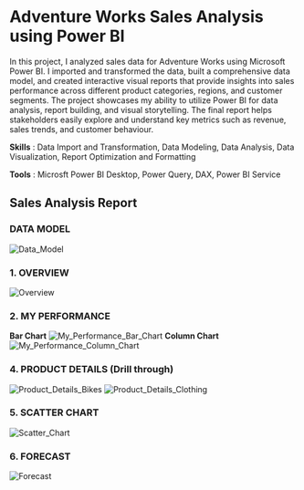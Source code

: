 # Adventure Works Sales Analysis using Power BI

In this project, I analyzed sales data for Adventure Works using Microsoft Power BI. I imported and transformed the data, built a comprehensive data model, and created interactive visual reports that provide insights into sales performance across different product categories, regions, and customer segments. The project showcases my ability to utilize Power BI for data analysis, report building, and visual storytelling. The final report helps stakeholders easily explore and understand key metrics such as revenue, sales trends, and customer behaviour.

**Skills** : Data Import and Transformation, Data Modeling, Data Analysis, Data Visualization, Report Optimization and Formatting

**Tools** : Microsft Power BI Desktop, Power Query, DAX, Power BI Service

## Sales Analysis Report

### DATA MODEL
![Data_Model](https://github.com/user-attachments/assets/e2b0c7d2-7f7e-4f5d-8a3d-d016af957ac5)
### 1. OVERVIEW
![Overview](https://github.com/user-attachments/assets/f1b52763-bed5-43e8-8075-f3a056e06ebc)
### 2. MY PERFORMANCE
**Bar Chart**
![My_Performance_Bar_Chart](https://github.com/user-attachments/assets/b7e8b474-bdac-46da-9117-140805ddfae1)
**Column Chart**
![My_Performance_Column_Chart](https://github.com/user-attachments/assets/196c426e-efab-41e8-bcdf-17f37be1e2aa)
### 4. PRODUCT DETAILS (Drill through)
![Product_Details_Bikes](https://github.com/user-attachments/assets/c9b9ffe6-951c-47f5-bbfd-0087ac1dc972)
![Product_Details_Clothing](https://github.com/user-attachments/assets/23f1b564-1187-4691-b6b8-e7137a896e36)
### 5. SCATTER CHART
![Scatter_Chart](https://github.com/user-attachments/assets/136db1eb-5942-48af-a732-7e67fa145ee9)
### 6. FORECAST
![Forecast](https://github.com/user-attachments/assets/a981015b-a2db-4224-8583-200dae69eeef)
